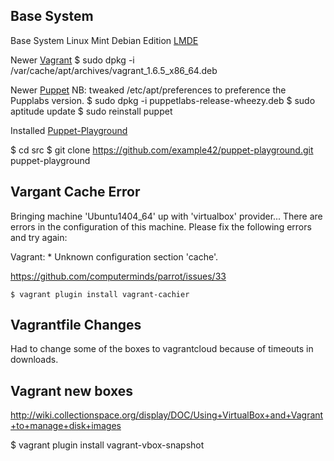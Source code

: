 Base System
-----------

Base System Linux Mint Debian Edition [LMDE](http://www.linuxmint.com/download_lmde.php)

Newer [Vagrant](https://dl.bintray.com/mitchellh/vagrant/vagrant_1.6.5_x86_64.deb)
  $ sudo dpkg -i /var/cache/apt/archives/vagrant_1.6.5_x86_64.deb

Newer [Puppet](https://docs.puppetlabs.com/guides/puppetlabs_package_repositories.html#for-debian-and-ubuntu)
NB: tweaked /etc/apt/preferences to preference the Pupplabs version.
  $ sudo dpkg -i puppetlabs-release-wheezy.deb
  $ sudo aptitude update
  $ sudo reinstall puppet

Installed [Puppet-Playground](https://puppetlabs.com/blog/testing-puppet-code-in-the-puppet-playground)

  $ cd src
  $ git clone https://github.com/example42/puppet-playground.git puppet-playground


Vargant Cache Error
-------------------

Bringing machine 'Ubuntu1404_64' up with 'virtualbox' provider...
There are errors in the configuration of this machine. Please fix
the following errors and try again:

Vagrant:
\* Unknown configuration section 'cache'.

https://github.com/computerminds/parrot/issues/33

    $ vagrant plugin install vagrant-cachier

Vagrantfile Changes
-------------------

Had to change some of the boxes to vagrantcloud because of timeouts in downloads.

Vagrant new boxes
-----------------

http://wiki.collectionspace.org/display/DOC/Using+VirtualBox+and+Vagrant+to+manage+disk+images

  $ vagrant plugin install vagrant-vbox-snapshot

